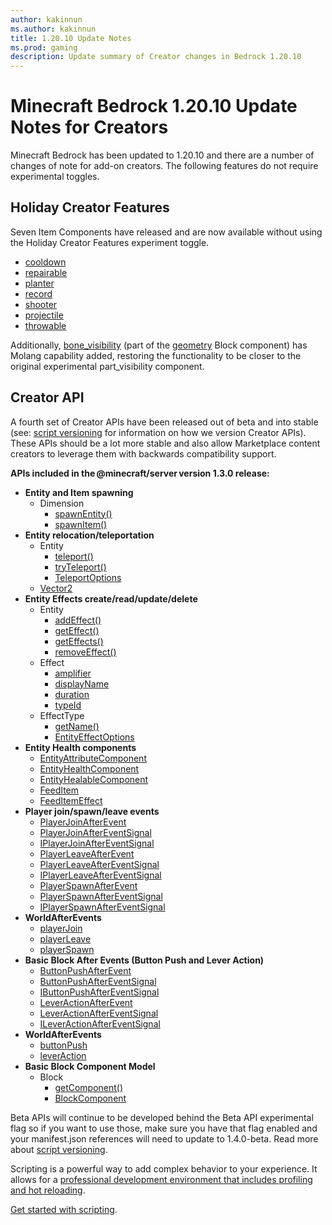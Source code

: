 ```yaml
---
author: kakinnun
ms.author: kakinnun
title: 1.20.10 Update Notes
ms.prod: gaming
description: Update summary of Creator changes in Bedrock 1.20.10
---
```

# Minecraft Bedrock 1.20.10 Update Notes for Creators

Minecraft Bedrock has been updated to 1.20.10 and there are a number of changes of note for add-on creators. The following features do not require experimental toggles.

## Holiday Creator Features

Seven Item Components have released and are now available without using the Holiday Creator Features experiment toggle.

- [cooldown](../Reference/Content/ItemReference/Examples/ItemComponents/minecraft_cooldown.md)
- [repairable](../Reference/Content/ItemReference/Examples/ItemComponents/minecraft_repairable.md)
- [planter](../Reference/Content/ItemReference/Examples/ItemComponents/minecraft_entity_placer.md)
- [record](../Reference/Content/ItemReference/Examples/ItemComponents/minecraft_record.md)
- [shooter](../Reference/Content/ItemReference/Examples/ItemComponents/minecraft_shooter.md)
- [projectile](../Reference/Content/ItemReference/Examples/ItemComponents/minecraft_projectile.md)
- [throwable](../Reference/Content/ItemReference/Examples/ItemComponents/minecraft_throwable.md)

Additionally, [bone_visibility](../Reference/Content/BlockReference/Examples/BlockComponents/minecraftBlock_geometry.md#bone_visibility) (part of the [geometry](../Reference/Content/BlockReference/Examples/BlockComponents/minecraftBlock_geometry.md) Block component) has Molang capability added, restoring the functionality to be closer to the original experimental part_visibility component.

## Creator API

A fourth set of Creator APIs have been released out of beta and into stable (see: [script versioning](ScriptVersioning.md) for information on how we version Creator APIs). These APIs should be a lot more stable and also allow Marketplace content creators to leverage them with backwards compatibility support.

**APIs included in the @minecraft/server version 1.3.0 release:**

- **Entity and Item spawning**
  - Dimension
    - [spawnEntity()](../ScriptAPI/minecraft/server/Dimension.md#spawnentity)
    - [spawnItem()](../ScriptAPI/minecraft/server/Dimension.md#spawnitem)
- **Entity relocation/teleportation**
  - Entity
    - [teleport()](../ScriptAPI/minecraft/server/Entity.md#teleport)
    - [tryTeleport()](../ScriptAPI/minecraft/server/Entity.md#tryteleport)
    - [TeleportOptions](../ScriptAPI/minecraft/server/TeleportOptions.md)
  - [Vector2](../ScriptAPI/minecraft/server/Vector2.md)
- **Entity Effects create/read/update/delete**
  - Entity
    - [addEffect()](../ScriptAPI/minecraft/server/Entity.md#addeffect)
    - [getEffect()](../ScriptAPI/minecraft/server/Entity.md#geteffect)
    - [getEffects()](../ScriptAPI/minecraft/server/Entity.md#geteffects)
    - [removeEffect()](../ScriptAPI/minecraft/server/Entity.md#removeeffect)
  - Effect
    - [amplifier](../ScriptAPI/minecraft/server/Effect.md#amplifier)
    - [displayName](../ScriptAPI/minecraft/server/Effect.md#displayname)
    - [duration](../ScriptAPI/minecraft/server/Effect.md#duration)
    - [typeId](../ScriptAPI/minecraft/server/Effect.md#typeid)
  - EffectType
    - [getName()](../ScriptAPI/minecraft/server/EffectType.md#getname)
    - [EntityEffectOptions](../ScriptAPI/minecraft/server/EntityEffectOptions.md)
- **Entity Health components**
  - [EntityAttributeComponent](../ScriptAPI/minecraft/server/EntityAttributeComponent.md)
  - [EntityHealthComponent](../ScriptAPI/minecraft/server/EntityHealthComponent.md)
  - [EntityHealableComponent](../ScriptAPI/minecraft/server/EntityHealableComponent.md)
  - [FeedItem](../ScriptAPI/minecraft/server/FeedItem.md)
  - [FeedItemEffect](../ScriptAPI/minecraft/server/FeedItemEffect.md)
- **Player join/spawn/leave events**
  - [PlayerJoinAfterEvent](../ScriptAPI/minecraft/server/PlayerJoinAfterEvent.md)
  - [PlayerJoinAfterEventSignal](../ScriptAPI/minecraft/server/PlayerJoinAfterEventSignal.md)
  - [IPlayerJoinAfterEventSignal](../ScriptAPI/minecraft/server/IPlayerJoinAfterEventSignal.md)
  - [PlayerLeaveAfterEvent](../ScriptAPI/minecraft/server/PlayerLeaveAfterEvent.md)
  - [PlayerLeaveAfterEventSignal](../ScriptAPI/minecraft/server/PlayerLeaveAfterEventSignal.md)
  - [IPlayerLeaveAfterEventSignal](../ScriptAPI/minecraft/server/IPlayerLeaveAfterEventSignal.md)
  - [PlayerSpawnAfterEvent](../ScriptAPI/minecraft/server/PlayerSpawnAfterEvent.md)
  - [PlayerSpawnAfterEventSignal](../ScriptAPI/minecraft/server/PlayerSpawnAfterEventSignal.md)
  - [IPlayerSpawnAfterEventSignal](../ScriptAPI/minecraft/server/IPlayerSpawnAfterEventSignal.md)
- **WorldAfterEvents**
  - [playerJoin](../ScriptAPI/minecraft/server/WorldAfterEvents.md#playerjoin)
  - [playerLeave](../ScriptAPI/minecraft/server/WorldAfterEvents.md#playerleave)
  - [playerSpawn](../ScriptAPI/minecraft/server/WorldAfterEvents.md#playerspawn)
- **Basic Block After Events (Button Push and Lever Action)**
  - [ButtonPushAfterEvent](../ScriptAPI/minecraft/server/ButtonPushAfterEvent.md)
  - [ButtonPushAfterEventSignal](../ScriptAPI/minecraft/server/ButtonPushAfterEventSignal.md)
  - [IButtonPushAfterEventSignal](../ScriptAPI/minecraft/server/IButtonPushAfterEventSignal.md)
  - [LeverActionAfterEvent](../ScriptAPI/minecraft/server/LeverActionAfterEvent.md)
  - [LeverActionAfterEventSignal](../ScriptAPI/minecraft/server/LeverActionAfterEventSignal.md)
  - [ILeverActionAfterEventSignal](../ScriptAPI/minecraft/server/ILeverActionAfterEventSignal.md)
- **WorldAfterEvents**
  - [buttonPush](../ScriptAPI/minecraft/server/WorldAfterEvents.md#buttonpush)
  - [leverAction](../ScriptAPI/minecraft/server/WorldAfterEvents.md#leveraction)
- **Basic Block Component Model**
  - Block
    - [getComponent()](../ScriptAPI/minecraft/server/Block.md#getcomponent)
    - [BlockComponent](../ScriptAPI/minecraft/server/BlockComponent.md)

Beta APIs will continue to be developed behind the Beta API experimental flag so if you want to use those, make sure you have that flag enabled and your manifest.json references will need to update to 1.4.0-beta. Read more about [script versioning](ScriptVersioning.md).

Scripting is a powerful way to add complex behavior to your experience. It allows for a [professional development environment that includes profiling and hot reloading](./ScriptDeveloperTools.md).

[Get started with scripting](https://aka.ms/startwithmcscript).
